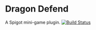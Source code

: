 # Dragon Defend
A Spigot mini-game plugin. <a href="https://travis-ci.org/planetology/dragon-defend"><img src="https://travis-ci.org/planetology/dragon-defend.svg?branch=master" alt="Build Status"></a>